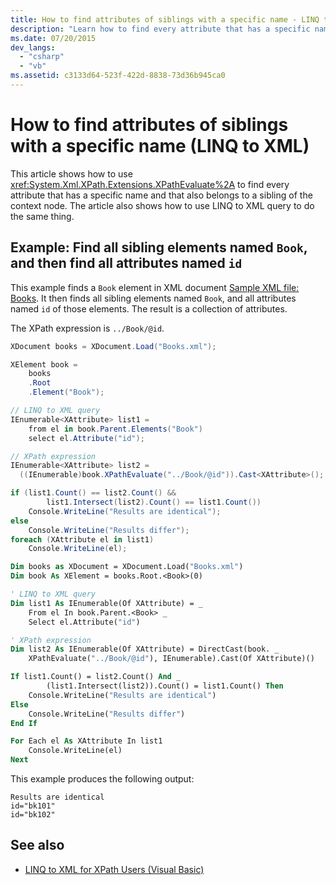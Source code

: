 ```yaml
---
title: How to find attributes of siblings with a specific name - LINQ to XML
description: "Learn how to find every attribute that has a specific name and that also belongs to a sibling of the context node. Two methods are shown: one uses XPathEvaluate, the other uses LINQ to XML query."
ms.date: 07/20/2015
dev_langs:
  - "csharp"
  - "vb"
ms.assetid: c3133d64-523f-422d-8838-73d36b945ca0
---
```


# How to find attributes of siblings with a specific name (LINQ to XML)

This article shows how to use <xref:System.Xml.XPath.Extensions.XPathEvaluate%2A> to find every attribute that has a specific name and that also belongs to a sibling of the context node. The article also shows how to use LINQ to XML query to do the same thing.

## Example: Find all sibling elements named `Book`, and then find all attributes named `id`

This example finds a `Book` element in XML document [Sample XML file: Books](sample-xml-file-books.md). It then finds all sibling elements named `Book`, and all attributes named `id` of those elements. The result is a collection of attributes.

The XPath expression is `../Book/@id`.

```csharp
XDocument books = XDocument.Load("Books.xml");

XElement book =
    books
    .Root
    .Element("Book");

// LINQ to XML query
IEnumerable<XAttribute> list1 =
    from el in book.Parent.Elements("Book")
    select el.Attribute("id");

// XPath expression
IEnumerable<XAttribute> list2 =
  ((IEnumerable)book.XPathEvaluate("../Book/@id")).Cast<XAttribute>();

if (list1.Count() == list2.Count() &&
        list1.Intersect(list2).Count() == list1.Count())
    Console.WriteLine("Results are identical");
else
    Console.WriteLine("Results differ");
foreach (XAttribute el in list1)
    Console.WriteLine(el);
```

```vb
Dim books as XDocument = XDocument.Load("Books.xml")
Dim book As XElement = books.Root.<Book>(0)

' LINQ to XML query
Dim list1 As IEnumerable(Of XAttribute) = _
    From el In book.Parent.<Book> _
    Select el.Attribute("id")

' XPath expression
Dim list2 As IEnumerable(Of XAttribute) = DirectCast(book. _
    XPathEvaluate("../Book/@id"), IEnumerable).Cast(Of XAttribute)()

If list1.Count() = list2.Count() And _
        (list1.Intersect(list2)).Count() = list1.Count() Then
    Console.WriteLine("Results are identical")
Else
    Console.WriteLine("Results differ")
End If

For Each el As XAttribute In list1
    Console.WriteLine(el)
Next
```

This example produces the following output:

```output
Results are identical
id="bk101"
id="bk102"
```

## See also

- [LINQ to XML for XPath Users (Visual Basic)](./comparison-xpath-linq-xml.md)
